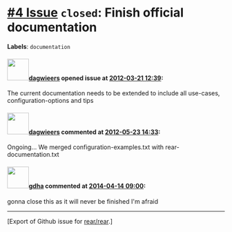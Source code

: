 [\#4 Issue](https://github.com/rear/rear/issues/4) `closed`: Finish official documentation
==========================================================================================

**Labels**: `documentation`

#### <img src="https://avatars.githubusercontent.com/u/388198?u=0732dee3fe5002278cfbf40359ec431bdcf5f06c&v=4" width="50">[dagwieers](https://github.com/dagwieers) opened issue at [2012-03-21 12:39](https://github.com/rear/rear/issues/4):

The current documentation needs to be extended to include all use-cases,
configuration-options and tips

#### <img src="https://avatars.githubusercontent.com/u/388198?u=0732dee3fe5002278cfbf40359ec431bdcf5f06c&v=4" width="50">[dagwieers](https://github.com/dagwieers) commented at [2012-05-23 14:33](https://github.com/rear/rear/issues/4#issuecomment-5874420):

Ongoing... We merged configuration-examples.txt with
rear-documentation.txt

#### <img src="https://avatars.githubusercontent.com/u/888633?u=cdaeb31efcc0048d3619651aa18dd4b76e636b21&v=4" width="50">[gdha](https://github.com/gdha) commented at [2014-04-14 09:00](https://github.com/rear/rear/issues/4#issuecomment-40345590):

gonna close this as it will never be finished I'm afraid

------------------------------------------------------------------------

\[Export of Github issue for
[rear/rear](https://github.com/rear/rear).\]
